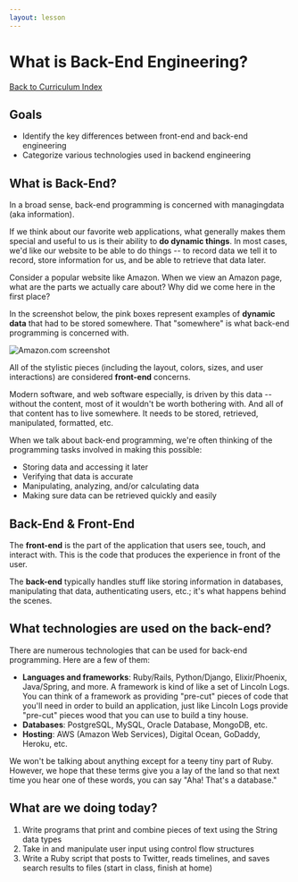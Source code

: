 ```yaml
---
layout: lesson
---
```


# What is Back-End Engineering?

<a href="../">Back to Curriculum Index</a>

## Goals

- Identify the key differences between front-end and back-end engineering
- Categorize various technologies used in backend engineering

## What is Back-End?

In a broad sense, back-end programming is concerned with managing ​data​ (aka information).

If we think about our favorite web applications, what generally makes them special and useful to us is their ability to **do dynamic things**. In most cases, we'd like our website to be able to ​do things -- to record data we tell it to record, store information for us, and be able to retrieve that data later.

Consider a popular website like Amazon. When we view an Amazon page, what are the parts we actually care about? Why did we come here in the first place?

In the screenshot below, the pink boxes represent examples of **dynamic data** that had to be stored somewhere. That "somewhere" is what back-end programming is concerned with.

<img src="{{ site.url }}/assets/images/amazon.png" alt="Amazon.com screenshot">

All of the stylistic pieces (including the layout, colors, sizes, and user interactions) are considered **front-end** concerns.

Modern software, and web software especially, is driven by this data -- without the content, most of it wouldn't be worth bothering with. And all of that content has to live somewhere. It needs to be stored, retrieved, manipulated, formatted, etc.

When we talk about back-end programming, we're often thinking of the programming tasks involved in making this possible:

- Storing data and accessing it later
- Verifying that data is accurate
- Manipulating, analyzing, and/or calculating data
- Making sure data can be retrieved quickly and easily

## Back-End & Front-End

The **front-end** is the part of the application that users see, touch, and interact with. This is the code that produces the experience in front of the user.

The **back-end** typically handles stuff like storing information in databases, manipulating that data, authenticating users, etc.; it's what happens behind the scenes.

## What technologies are used on the back-end?

There are numerous technologies that can be used for back-end programming. Here are a few of them:

- **Languages and frameworks**: Ruby/Rails, Python/Django, Elixir/Phoenix, Java/Spring, and more. A framework is kind of like a set of Lincoln Logs. You can think of a framework as providing "pre-cut" pieces of code that you'll need in order to build an application, just like Lincoln Logs provide "pre-cut" pieces wood that you can use to build a tiny house.
- **Databases**: PostgreSQL, MySQL, Oracle Database, MongoDB, etc.
- **Hosting**: AWS (Amazon Web Services), Digital Ocean, GoDaddy, Heroku, etc.

We won't be talking about anything except for a teeny tiny part of Ruby. However, we hope that these terms give you a lay of the land so that next time you hear one of these words, you can say "Aha! That's a database."

## What are we doing today?

1. Write programs that print and combine pieces of text using the String data types
2. Take in and manipulate user input using control flow structures
3. Write a Ruby script that posts to Twitter, reads timelines, and saves search results to files (start in class, finish at home)
